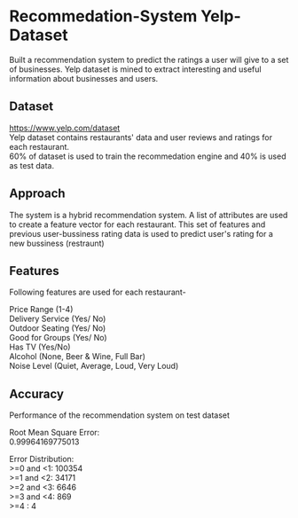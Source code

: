 # Recommedation-System Yelp-Dataset

Built a recommendation system to predict the ratings a user will give to a set of businesses. Yelp dataset is mined to extract interesting and useful information about businesses and users. 

## Dataset
https://www.yelp.com/dataset <br>
Yelp dataset contains restaurants' data and user reviews and ratings for each restaurant. <br>
60% of dataset is used to train the recommedation engine and 40% is used as test data.

## Approach 
The system is a hybrid recommendation system. 
A list of attributes are used to create a feature vector for each restaurant. 
This set of features and previous user-bussiness rating data is used to predict user's rating for a new bussiness (restraunt)

## Features 
Following features are used for each restaurant- 

Price Range (1-4) <br> 
Delivery Service (Yes/ No) <br>
Outdoor Seating (Yes/ No)  <br> 
Good for Groups (Yes/ No) <br> 
Has TV (Yes/No) <br> 
Alcohol (None, Beer & Wine, Full Bar)  <br>
Noise Level (Quiet, Average, Loud, Very Loud)  <br>


## Accuracy 
Performance of the recommendation system on test dataset <br>

Root Mean Square Error: <br>
0.99964169775013 <br>

Error Distribution: <br>
 &gt;=0 and <1: 100354  <br>
 &gt;=1 and <2: 34171 <br>
 &gt;=2 and <3: 6646 <br>
 &gt;=3 and <4: 869 <br>
 &gt;=4 : 4 <br>



